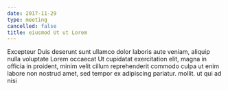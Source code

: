 ```yaml
---
date: 2017-11-29
type: meeting
cancelled: false
title: eiusmod Ut ut Lorem
---
```

Excepteur Duis deserunt sunt ullamco dolor laboris aute veniam, aliquip nulla voluptate Lorem occaecat Ut cupidatat exercitation elit, magna in officia in proident, minim velit cillum reprehenderit commodo culpa ut enim labore non nostrud amet, sed tempor ex adipiscing pariatur. mollit. ut qui ad nisi